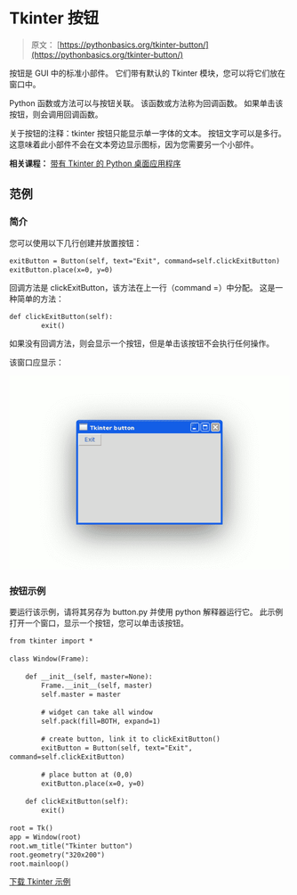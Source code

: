 # Tkinter 按钮

> 原文： [https://pythonbasics.org/tkinter-button/](https://pythonbasics.org/tkinter-button/)

按钮是 GUI 中的标准小部件。 它们带有默认的 Tkinter 模块，您可以将它们放在窗口中。

Python 函数或方法可以与按钮关联。 该函数或方法称为回调函数。 如果单击该按钮，则会调用回调函数。

关于按钮的注释：tkinter 按钮只能显示单一字体的文本。 按钮文字可以是多行。 这意味着此小部件不会在文本旁边显示图标，因为您需要另一个小部件。

**相关课程：** [带有 Tkinter 的 Python 桌面应用程序](https://gum.co/ErLc)

## 范例

### 简介

您可以使用以下几行创建并放置按钮：

```
exitButton = Button(self, text="Exit", command=self.clickExitButton)
exitButton.place(x=0, y=0)

```

回调方法是 clickExitButton，该方法在上一行（command =）中分配。
这是一种简单的方法：

```
def clickExitButton(self):
        exit()

```

如果没有回调方法，则会显示一个按钮，但是单击该按钮不会执行任何操作。

该窗口应显示：

![tkinter button](img/69dd4267c143832448cb1e6ba46ad062.jpg)

### 按钮示例

要运行该示例，请将其另存为 button.py 并使用 python 解释器运行它。
此示例打开一个窗口，显示一个按钮，您可以单击该按钮。

```
from tkinter import *

class Window(Frame):

    def __init__(self, master=None):
        Frame.__init__(self, master)        
        self.master = master

        # widget can take all window
        self.pack(fill=BOTH, expand=1)

        # create button, link it to clickExitButton()
        exitButton = Button(self, text="Exit", command=self.clickExitButton)

        # place button at (0,0)
        exitButton.place(x=0, y=0)

    def clickExitButton(self):
        exit()

root = Tk()
app = Window(root)
root.wm_title("Tkinter button")
root.geometry("320x200")
root.mainloop()

```

[下载 Tkinter 示例](https://gum.co/ErLc)